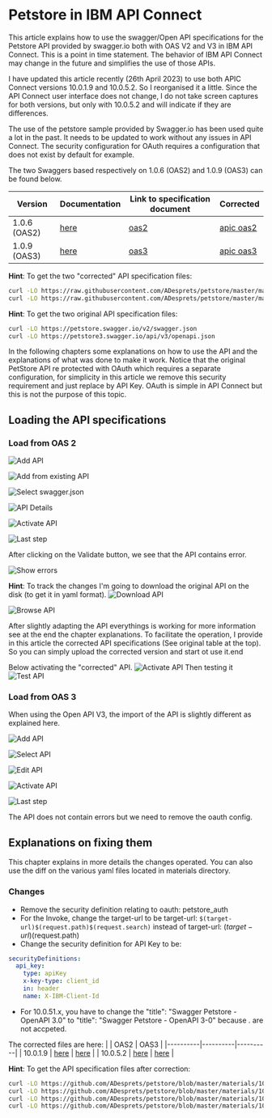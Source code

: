# Petstore in IBM API Connect

This article explains how to use the swagger/Open API specifications for the  Petstore API provided by swagger.io both with OAS V2 and V3 in IBM API Connect.
This is a point in time statement. The behavior of IBM API Connect may change in the future and simplifies the use of those APIs.

I have updated this article recently (26th April 2023) to use both APIC Connect versions 10.0.1.9 and 10.0.5.2. So I reorganised it a little. Since the API Connect user interface does not change, I do not take screen captures for both versions, but only with 10.0.5.2 and will indicate if they are differences.

The use of the petstore sample provided by Swagger.io has been used quite a lot in the past.
It needs to be updated to work without any issues in API Connect. The security configuration for OAuth requires a configuration that does not exist by default for example.

The two Swaggers based respectively on 1.0.6 (OAS2) and 1.0.9 (OAS3) can be found below.

| Version      | Documentation                 | Link to specification document                   | Corrected                                                           |
|--------------|-------------------------------|--------------------------------------------------|---------------------------------------------------------------------|
| 1.0.6 (OAS2) | [here](https://petstore.swagger.io/)  | [oas2](https://petstore.swagger.io/v2/swagger.json)      | [apic oas2](./materials/swagger-petstore_1.0.6.ok.yaml)             |
| 1.0.9 (OAS3) | [here](https://petstore3.swagger.io/) | [oas3](https://petstore3.swagger.io/api/v3/openapi.json) | [apic oas3](./materials/swagger-petstore-openapi-3-0_1.0.9.ok.yaml) |

**Hint**: To get the two "corrected" API specification files:

```bash
curl -LO https://raw.githubusercontent.com/ADesprets/petstore/master/materials/swagger-petstore_1.0.6.ok.yaml
curl -LO https://raw.githubusercontent.com/ADesprets/petstore/master/materials/swagger-petstore-openapi-3-0_1.0.9.ok.yaml
```

**Hint**: To get the two original API specification files:

```bash
curl -LO https://petstore.swagger.io/v2/swagger.json
curl -LO https://petstore3.swagger.io/api/v3/openapi.json
```

In the following chapters some explanations on how to use the API and the explanations of what was done to make it work.
Notice that the original PetStore API re protected with OAuth which requires a separate configuration, for simplicity in this article we remove this security requirement and just replace by API Key. OAuth is simple in API Connect but this is not the purpose of this topic.

## Loading the API specifications

### Load from OAS 2

![Add API](./images/oas2-addapi.png "Add API")

![Add from existing API](./images/oas2-addfromexisting.png "Add from existing API")

![Select swagger.json](./images/oas2-select-swagger-json.png "Select swagger.json")

![API Details](./images/oas2-add-api-swagger.details.png "API Details")

![Activate API](./images/oas2-add-api-activate-api.png "Activate API")

![Last step](./images/oas2-add-api-end.png "Last step")

After clicking on the Validate button, we see that the API contains error.

![Show errors](./images/oas2-api-errors.png "Show errors")

**Hint**: To track the changes I'm going to download the original API on the disk (to get it in yaml format).
![Download API](./images/oas2-swagger-ori-download.png "Download API")

![Browse API](./images/swagger-ori-download-location.png "Browse API")

After slightly adapting the API everythings is working for more information see at the end the chapter explanations.
To facilitate the operation, I provide in this article the corrected API specifications (See original table at the top). So you can simply upload the corrected version and start ot use it.end

Below activating the "corrected" API.
![Activate API](./images/swagger-activate.png "Activate API")
Then testing it
![Test API](./images/swagger-test-tab.png "Test API")

### Load from OAS 3

When using the Open API V3, the import of the API is slightly different as explained here.

![Add API](./images/oas3-addapi.png "Add API")

![Select API](./images/oas3-select-openapi-json.png "Select API")

![Edit API](./images/oas3-addapi-edit.png "Edit API")

![Activate API](./images/oas3-addapi-activate.png "Activate API")

![Last step](./images/oas3-addapi-add.png "Last step")

The API does not contain errors but we need to remove the oauth config.

## Explanations on fixing them

This chapter explains in more details the changes operated. You can also use the diff on the various yaml files located in materials directory.

### Changes

- Remove the security definition relating to oauth: petstore_auth
- For the Invoke, change the target-url to be target-url: `$(target-url)$(request.path)$(request.search)` instead of target-url: $(target-url)$(request.path)
- Change the security definition for API Key to be:

```yaml
securityDefinitions:
  api_key:
    type: apiKey
    x-key-type: client_id
    in: header
    name: X-IBM-Client-Id
```

- For 10.0.51.x, you have to change the "title": "Swagger Petstore - OpenAPI 3.0" to "title": "Swagger Petstore - OpenAPI 3-0" because . are not accpeted.

The corrected files are here:
|          | OAS2     | OAS3     |
|----------|----------|----------|
| 10.0.1.9 | [here](/materials/1001-final-swagger-petstore_1.0.6.yaml) | [here](/materials/1001-final-swagger-petstore-openapi-3-0_1.0.17.yaml) |
| 10.0.5.2 | [here](/materials/1005-final-swagger-petstore_1.0.6.yaml) | [here](/materials/1005-final-swagger-petstore-openapi-3.0_1.0.17.yaml) |

**Hint**: To get the API specification files after correction:

```bash
curl -LO https://github.com/ADesprets/petstore/blob/master/materials/1001-final-swagger-petstore-openapi-3-0_1.0.17.yaml
curl -LO https://github.com/ADesprets/petstore/blob/master/materials/1001-final-swagger-petstore_1.0.6.yaml
curl -LO https://github.com/ADesprets/petstore/blob/master/materials/1005-final-swagger-petstore-openapi-3.0_1.0.17.yaml
curl -LO https://github.com/ADesprets/petstore/blob/master/materials/1005-final-swagger-petstore_1.0.6.yaml
```
